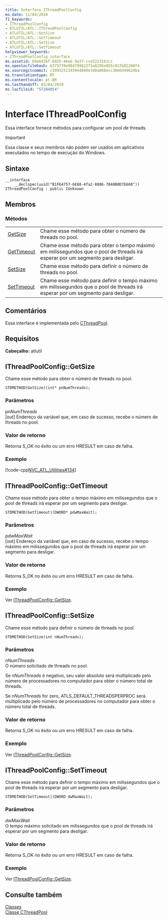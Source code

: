 ```yaml
---
title: Interface IThreadPoolConfig
ms.date: 11/04/2016
f1_keywords:
- IThreadPoolConfig
- ATLUTIL/ATL::IThreadPoolConfig
- ATLUTIL/ATL::GetSize
- ATLUTIL/ATL::GetTimeout
- ATLUTIL/ATL::SetSize
- ATLUTIL/ATL::SetTimeout
helpviewer_keywords:
- IThreadPoolConfig interface
ms.assetid: 69e642bf-6925-46e6-9a37-cce52231b1cc
ms.openlocfilehash: b3757f0e90479962273a8295e055c91fb02260f4
ms.sourcegitcommit: c3093251193944840e3d0a068ecc30e6449624ba
ms.translationtype: MT
ms.contentlocale: pt-BR
ms.lasthandoff: 03/04/2019
ms.locfileid: "57284054"
---
```

# <a name="ithreadpoolconfig-interface"></a>Interface IThreadPoolConfig

Essa interface fornece métodos para configurar um pool de threads.

> [!IMPORTANT]
>  Essa classe e seus membros não podem ser usados em aplicativos executados no tempo de execução do Windows.

## <a name="syntax"></a>Sintaxe

```
__interface
    __declspec(uuid("B1F64757-6E88-4fa2-8886-7848B0D7E660")) IThreadPoolConfig : public IUnknown
```

## <a name="members"></a>Membros

### <a name="methods"></a>Métodos

|||
|-|-|
|[GetSize](#getsize)|Chame esse método para obter o número de threads no pool.|
|[GetTimeout](#gettimeout)|Chame esse método para obter o tempo máximo em milissegundos que o pool de threads irá esperar por um segmento para desligar.|
|[SetSize](#setsize)|Chame esse método para definir o número de threads no pool.|
|[SetTimeout](#settimeout)|Chame esse método para definir o tempo máximo em milissegundos que o pool de threads irá esperar por um segmento para desligar.|

## <a name="remarks"></a>Comentários

Essa interface é implementada pelo [CThreadPool](../../atl/reference/cthreadpool-class.md).

## <a name="requirements"></a>Requisitos

**Cabeçalho:** atlutil

##  <a name="getsize"></a>  IThreadPoolConfig::GetSize

Chame esse método para obter o número de threads no pool.

```
STDMETHOD(GetSize)(int* pnNumThreads);
```

### <a name="parameters"></a>Parâmetros

*pnNumThreads*<br/>
[out] Endereço da variável que, em caso de sucesso, recebe o número de threads no pool.

### <a name="return-value"></a>Valor de retorno

Retorna S_OK no êxito ou um erro HRESULT em caso de falha.

### <a name="example"></a>Exemplo

[!code-cpp[NVC_ATL_Utilities#134](../../atl/codesnippet/cpp/ithreadpoolconfig-interface_1.cpp)]

##  <a name="gettimeout"></a>  IThreadPoolConfig::GetTimeout

Chame esse método para obter o tempo máximo em milissegundos que o pool de threads irá esperar por um segmento para desligar.

```
STDMETHOD(GetTimeout)(DWORD* pdwMaxWait);
```

### <a name="parameters"></a>Parâmetros

*pdwMaxWait*<br/>
[out] Endereço da variável que, em caso de sucesso, recebe o tempo máximo em milissegundos que o pool de threads irá esperar por um segmento para desligar.

### <a name="return-value"></a>Valor de retorno

Retorna S_OK no êxito ou um erro HRESULT em caso de falha.

### <a name="example"></a>Exemplo

Ver [IThreadPoolConfig::GetSize](#getsize).

##  <a name="setsize"></a>  IThreadPoolConfig::SetSize

Chame esse método para definir o número de threads no pool.

```
STDMETHOD(SetSize)int nNumThreads);
```

### <a name="parameters"></a>Parâmetros

*nNumThreads*<br/>
O número solicitado de threads no pool.

Se *nNumThreads* é negativo, seu valor absoluto será multiplicado pelo número de processadores no computador para obter o número total de threads.

Se *nNumThreads* for zero, ATLS_DEFAULT_THREADSPERPROC será multiplicado pelo número de processadores no computador para obter o número total de threads.

### <a name="return-value"></a>Valor de retorno

Retorna S_OK no êxito ou um erro HRESULT em caso de falha.

### <a name="example"></a>Exemplo

Ver [IThreadPoolConfig::GetSize](#getsize).

##  <a name="settimeout"></a>  IThreadPoolConfig::SetTimeout

Chame esse método para definir o tempo máximo em milissegundos que o pool de threads irá esperar por um segmento para desligar.

```
STDMETHOD(SetTimeout)(DWORD dwMaxWait);
```

### <a name="parameters"></a>Parâmetros

*dwMaxWait*<br/>
O tempo máximo solicitado em milissegundos que o pool de threads irá esperar por um segmento para desligar.

### <a name="return-value"></a>Valor de retorno

Retorna S_OK no êxito ou um erro HRESULT em caso de falha.

### <a name="example"></a>Exemplo

Ver [IThreadPoolConfig::GetSize](#getsize).

## <a name="see-also"></a>Consulte também

[Classes](../../atl/reference/atl-classes.md)<br/>
[Classe CThreadPool](../../atl/reference/cthreadpool-class.md)
